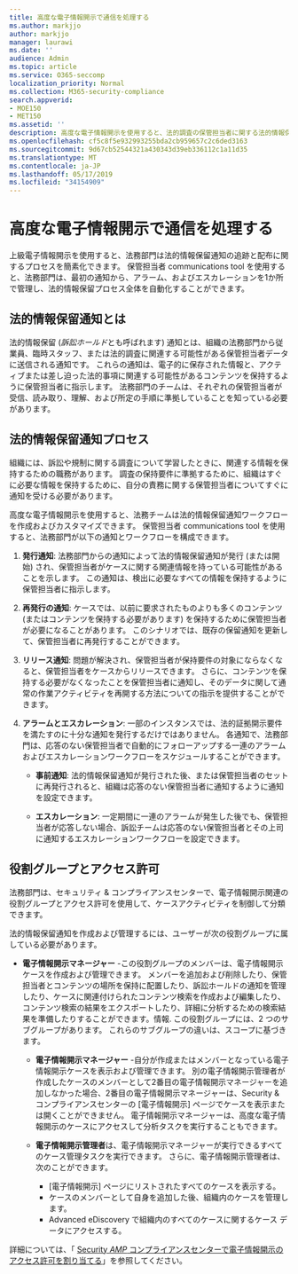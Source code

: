 ```yaml
---
title: 高度な電子情報開示で通信を処理する
ms.author: markjjo
author: markjjo
manager: laurawi
ms.date: ''
audience: Admin
ms.topic: article
ms.service: O365-seccomp
localization_priority: Normal
ms.collection: M365-security-compliance
search.appverid:
- MOE150
- MET150
ms.assetid: ''
description: 高度な電子情報開示を使用すると、法的調査の保管担当者に関する法的情報保持通知ワークフローを簡単に管理できます。
ms.openlocfilehash: cf5c8f5e932993255bda2cb959657c2c6ded3163
ms.sourcegitcommit: 9d67cb52544321a430343d39eb336112c1a11d35
ms.translationtype: MT
ms.contentlocale: ja-JP
ms.lasthandoff: 05/17/2019
ms.locfileid: "34154909"
---
```

# <a name="work-with-communications-in-advanced-ediscovery"></a>高度な電子情報開示で通信を処理する

上級電子情報開示を使用すると、法務部門は法的情報保留通知の追跡と配布に関するプロセスを簡素化できます。 保管担当者 communications tool を使用すると、法務部門は、最初の通知から、アラーム、およびエスカレーションを1か所で管理し、法的情報保留プロセス全体を自動化することができます。

## <a name="what-is-a-legal-hold-notification"></a>法的情報保留通知とは

法的情報保留 (*訴訟ホールド*とも呼ばれます) 通知とは、組織の法務部門から従業員、臨時スタッフ、または法的調査に関連する可能性がある保管担当者データに送信される通知です。 これらの通知は、電子的に保存された情報と、アクティブまたは差し迫った法的事項に関連する可能性があるコンテンツを保持するように保管担当者に指示します。 法務部門のチームは、それぞれの保管担当者が受信、読み取り、理解、および所定の手順に準拠していることを知っている必要があります。

## <a name="the-legal-hold-notification-process"></a>法的情報保留通知プロセス

組織には、訴訟や規制に関する調査について学習したときに、関連する情報を保持するための職務があります。 調査の保持要件に準拠するために、組織はすぐに必要な情報を保持するために、自分の責務に関する保管担当者についてすぐに通知を受ける必要があります。

高度な電子情報開示を使用すると、法務チームは法的情報保留通知ワークフローを作成およびカスタマイズできます。 保管担当者 communications tool を使用すると、法務部門が以下の通知とワークフローを構成できます。

1. **発行通知**: 法務部門からの通知によって法的情報保留通知が発行 (または開始) され、保管担当者がケースに関する関連情報を持っている可能性があることを示します。 この通知は、検出に必要なすべての情報を保持するように保管担当者に指示します。
   
2.  **再発行の通知**: ケースでは、以前に要求されたものよりも多くのコンテンツ (またはコンテンツを保持する必要があります) を保持するために保管担当者が必要になることがあります。 このシナリオでは、既存の保留通知を更新して、保管担当者に再発行することができます。

3.  **リリース通知**: 問題が解決され、保管担当者が保持要件の対象にならなくなると、保管担当者をケースからリリースできます。 さらに、コンテンツを保持する必要がなくなったことを保管担当者に通知し、そのデータに関して通常の作業アクティビティを再開する方法についての指示を提供することができます。

4. **アラームとエスカレーション**: 一部のインスタンスでは、法的証拠開示要件を満たすのに十分な通知を発行するだけではありません。 各通知で、法務部門は、応答のない保管担当者で自動的にフォローアップする一連のアラームおよびエスカレーションワークフローをスケジュールすることができます。

    - **事前通知**: 法的情報保留通知が発行された後、または保管担当者のセットに再発行されると、組織は応答のない保管担当者に通知するように通知を設定できます。

    - **エスカレーション**: 一定期間に一連のアラームが発生した後でも、保管担当者が応答しない場合、訴訟チームは応答のない保管担当者とその上司に通知するエスカレーションワークフローを設定できます。

## <a name="role-groups-and-permissions"></a>役割グループとアクセス許可 

法務部門は、セキュリティ & コンプライアンスセンターで、電子情報開示関連の役割グループとアクセス許可を使用して、ケースアクティビティを制御して分類できます。 

法的情報保留通知を作成および管理するには、ユーザーが次の役割グループに属している必要があります。

- **電子情報開示マネージャー** -この役割グループのメンバーは、電子情報開示ケースを作成および管理できます。 メンバーを追加および削除したり、保管担当者とコンテンツの場所を保持に配置したり、訴訟ホールドの通知を管理したり、ケースに関連付けられたコンテンツ検索を作成および編集したり、コンテンツ検索の結果をエクスポートしたり、詳細に分析するための検索結果を準備したりすることができます。情報. この役割グループには、2 つのサブグループがあります。 これらのサブグループの違いは、スコープに基づきます。

  - **電子情報開示マネージャー** -自分が作成またはメンバーとなっている電子情報開示ケースを表示および管理できます。 別の電子情報開示管理者が作成したケースのメンバーとして2番目の電子情報開示マネージャーを追加しなかった場合、2番目の電子情報開示マネージャーは、Security & コンプライアンスセンターの [電子情報開示] ページでケースを表示または開くことができません。 電子情報開示マネージャーは、高度な電子情報開示のケースにアクセスして分析タスクを実行することもできます。

  - **電子情報開示管理者**は、電子情報開示マネージャーが実行できるすべてのケース管理タスクを実行できます。 さらに、電子情報開示管理者は、次のことができます。
    
    - [電子情報開示] ページにリストされたすべてのケースを表示する。
    - ケースのメンバーとして自身を追加した後、組織内のケースを管理します。
    - Advanced eDiscovery で組織内のすべてのケースに関するケース データにアクセスする。

詳細については、「 [Security _AMP_ コンプライアンスセンターで電子情報開示のアクセス許可を割り当てる](../assign-ediscovery-permissions.md)」を参照してください。